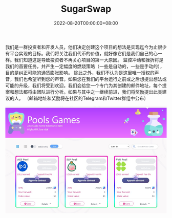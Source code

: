 ﻿---
title: "SugarSwap"
description: "Binance Smart Chain上最美味的Yied Farming。"
date: 2022-08-20T00:00:00+08:00
lastmod: 2022-08-20T00:00:00+08:00
draft: false
authors: ["boogArno"]
featuredImage: "sugarswap.png"
tags: ["DeFi","SugarSwap"]
categories: ["nfts"]
nfts: ["DeFi"]
blockchain: "BSC"
website: "https://www.sugarswap.net/"
twitter: "https://twitter.com/Sugarswapfi"
discord: ""
telegram: "https://t.me/Sugarswapannouncements"
github: "https://github.com/sugarswaps"
youtube: ""
twitch: ""
facebook: ""
instagram: ""
reddit: ""
medium: ""
steam: ""
gitbook: ""
googleplay: ""
appstore: ""
status: "Live"
weight: 
lightgallery: true
toc: true
pinned: false
recommend: false
recommend1: false
---
我们是一群投资者和开发人员，他们决定创建这个项目的想法是实现迄今为止很少有平台实现的目标。我们将关注我们代币的价值，就好像它们是我们自己的心一样。我们知道这是导致投资者不再关心项目的第一大原因。
监控冲动和挫折将是我们的首要任务，并产生一定幅度的燃烧策略（一些是自动的，一些是手动的），目的是纠正可能的通货膨胀影响。
除此之外，我们不认为是这里唯一授权的声音，我们也希望听到您的声音。如果您在我们的平台运行之前或之后想提出想法或可能的升级，我们将受到欢迎。我们会给您一个专门为其创建的邮件地址，每个提案和想法都将由团队进行分析。如果与其中之一继续前进，我们将奖励提出此类建议的人。 （邮箱地址和奖励将在社区的Telegram和Twitter群组中公布）

![sugarswap-dapp-defi-bsc-image1_9d7359bee139f86a0d4c11371e71a956](sugarswap-dapp-defi-bsc-image1_9d7359bee139f86a0d4c11371e71a956.png)